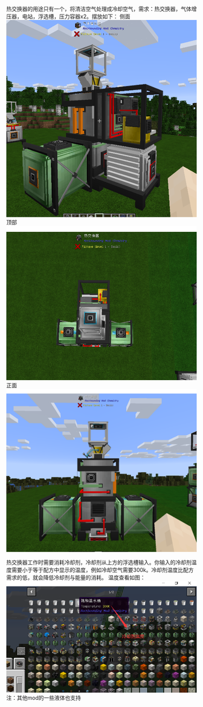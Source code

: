热交换器的用途只有一个，将清洁空气处理成冷却空气，需求：热交换器，气体增压器，电站，浮选槽，压力容器x2。摆放如下：
侧面
![Example](侧面.png)
顶部
![Example](顶部.png)
正面
![Example](正面.png)


热交换器工作时需要消耗冷却剂，冷却剂从上方的浮选槽输入。你输入的冷却剂温度需要小于等于配方中显示的温度，例如冷却空气需要300k。冷却剂温度比配方需求的低，就会降低冷却剂与能量的消耗。
温度查看如图：
![Example](冷却剂温度查看.png)
注：其他mod的一些液体也支持